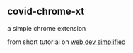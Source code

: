 ## covid-chrome-xt
a simple chrome extension

from short tutorial on [web dev simplified](https://www.youtube.com/watch?v=rymG9UmPuhM) 
